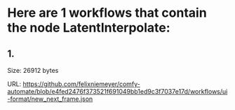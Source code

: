 # Here are 1 workflows that contain the node LatentInterpolate:

## 1. 

Size: 26912 bytes

URL: https://github.com/felixniemeyer/comfy-automate/blob/e4fed2476f373521f691049bb1ed9c3f7037e17d/workflows/ui-format/new_next_frame.json

